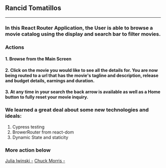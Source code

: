 ## Rancid Tomatillos
---

### In this React Router Application, the User is able to browse a movie catalog using the display and search bar to filter movies. 

### Actions
#### 1. Browse from the Main Screen
#### 2. Click on the movie you would like to see all the details for. You are now being routed to a url that has the movie's tagline and description, release and budget details, earnings and duration.  
#### 3. At any time in your search the back arrow is available as well as a Home button to fully reset your movie inquiry.

### We learned a great deal about some new technologies and ideals:
  1.  Cypress testing 
  2.  BrowerRouter from react-dom
  3.  Dynamic State and staticity



### More action below
[Julia Iwinski -](https://github.com/jgiwinski)
[Chuck Morris -](https://github.com/percworld)
